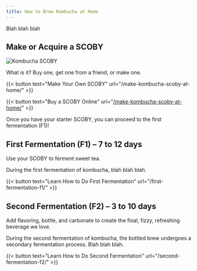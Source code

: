 ```yaml
---
title: How to Brew Kombucha at Home
---
```


Blah blah blah

## Make or Acquire a SCOBY

![Kombucha SCOBY](/media/scoby.jpg)

What is it? Buy one, get one from a friend, or make one.

{{< button text="Make Your Own SCOBY" url="/make-kombucha-scoby-at-home/" >}}

{{< button text="Buy a SCOBY Online" url="[/make-kombucha-scoby-at-home/](https://amazon.com)" >}}

Once you have your starter SCOBY, you can proceed to the first fermentation (F1)!

## First Fermentation (F1) – 7 to 12 days

Use your SCOBY to ferment sweet tea.

During the first fermentation of kombucha, blah blah blah.

{{< button text="Learn How to Do First Fermentation" url="/first-fermentation-f1/" >}}

## Second Fermentation (F2) – 3 to 10 days

Add flavoring, bottle, and carbonate to create the final, fizzy, refreshing beverage we love.

During the second fermentation of kombucha, the bottled brew undergoes a secondary fermentation process. Blah blah blah.

{{< button text="Learn How to Do Second Fermentation" url="/second-fermentation-f2/" >}}